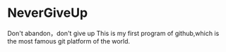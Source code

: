 # NeverGiveUp
Don't abandon，don't give up
This is my first program of github,which is the most famous git platform of the world.
